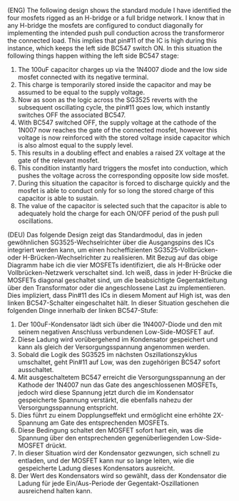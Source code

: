 (ENG) The following design shows the standard module  I have identified the four mosfets rigged as an H-bridge or a full bridge network. I know that in any H-bridge the mosfets are configured to conduct diagonally for implementing the intended push pull conduction across the transformeror the connected load. This implies that pin#11 of the IC is high during this instance, which keeps the left side BC547 switch ON. In this situation the following things happen withing the left side BC547 stage:  
1) The 100uF capacitor charges up via the 1N4007 diode and the low side mosfet connected with its negative terminal.
2) This charge is temporarily stored inside the capacitor and may be assumed to be equal to the supply voltage.
3) Now as soon as the logic across the SG3525 reverts with the subsequent oscillating cycle, the pin#11 goes low, which instantly switches OFF the associated BC547.
4) With BC547 switched OFF, the supply voltage at the cathode of the 1N007 now reaches the gate of the connected mosfet, however this voltage is now reinforced with the stored voltage inside capacitor which is also almost equal to the supply level.
5) This results in a doubling effect and enables a raised 2X voltage at the gate of the relevant mosfet.
6) This condition instantly hard triggers the mosfet into conduction, which pushes the voltage across the corresponding opposite low side mosfet.
7) During this situation the capacitor is forced to discharge quickly and the mosfet is able to conduct only for so long the stored charge of this capacitor is able to sustain.
8) The value of the capacitor is selected such that the capacitor is able to adequately hold the charge for each ON/OFF period of the push pull oscillations.




(DEU) Das folgende Design zeigt das Standardmodul, das in jeden gewöhnlichen SG3525-Wechselrichter über die Ausgangspins des ICs integriert werden kann, um einen hocheffizienten SG3525-Vollbrücken- oder H-Brücken-Wechselrichter zu realisieren. Mit Bezug auf das obige Diagramm habe ich die vier MOSFETs identifiziert, die als H-Brücke oder Vollbrücken-Netzwerk verschaltet sind. Ich weiß, dass in jeder H-Brücke die MOSFETs diagonal geschaltet sind, um die beabsichtigte Gegentaktleitung über den Transformator oder die angeschlossene Last zu implementieren. Dies impliziert, dass Pin#11 des ICs in diesem Moment auf High ist, was den linken BC547-Schalter eingeschaltet hält.  In dieser Situation geschehen die folgenden Dinge innerhalb der linken BC547-Stufe:
1) Der 100uF-Kondensator lädt sich über die 1N4007-Diode und den mit seinem negativen Anschluss verbundenen Low-Side-MOSFET auf.
2) Diese Ladung wird vorübergehend im Kondensator gespeichert und kann als gleich der Versorgungsspannung angenommen werden.
3) Sobald die Logik des SG3525 im nächsten Oszillationszyklus umschaltet, geht Pin#11 auf Low, was den zugehörigen BC547 sofort ausschaltet.
4) Mit ausgeschaltetem BC547 erreicht die Versorgungsspannung an der Kathode der 1N4007 nun das Gate des angeschlossenen MOSFETs, jedoch wird diese Spannung jetzt durch die im Kondensator gespeicherte Spannung verstärkt, die ebenfalls nahezu der Versorgungsspannung entspricht.
5) Dies führt zu einem Dopplungseffekt und ermöglicht eine erhöhte 2X-Spannung am Gate des entsprechenden MOSFETs.
6) Diese Bedingung schaltet den MOSFET sofort hart ein, was die Spannung über den entsprechenden gegenüberliegenden Low-Side-MOSFET drückt.
7) In dieser Situation wird der Kondensator gezwungen, sich schnell zu entladen, und der MOSFET kann nur so lange leiten, wie die gespeicherte Ladung dieses Kondensators ausreicht.
8) Der Wert des Kondensators wird so gewählt, dass der Kondensator die Ladung für jede Ein/Aus-Periode der Gegentakt-Oszillationen ausreichend halten kann.

